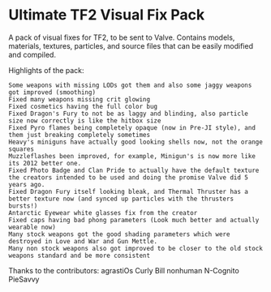 # Ultimate TF2 Visual Fix Pack

A pack of visual fixes for TF2, to be sent to Valve.
Contains models, materials, textures, particles, and source files that can be easily modified and compiled.

Highlights of the pack:

    Some weapons with missing LODs got them and also some jaggy weapons got improved (smoothing)
    Fixed many weapons missing crit glowing
    Fixed cosmetics having the full color bug
    Fixed Dragon's Fury to not be as laggy and blinding, also particle size now correctly is like the hitbox size    
    Fixed Pyro flames being completely opaque (now in Pre-JI style), and them just breaking completely sometimes 
    Heavy's miniguns have actually good looking shells now, not the orange squares
    Muzzleflashes been improved, for example, Minigun's is now more like its 2012 better one.
    Fixed Photo Badge and Clan Pride to actually have the default texture the creators intended to be used and doing the promise Valve did 5 years ago.
    Fixed Dragon Fury itself looking bleak, and Thermal Thruster has a better texture now (and synced up particles with the thrusters bursts!)
    Antarctic Eyewear white glasses fix from the creator
    Fixed caps having bad phong parameters (Look much better and actually wearable now)
    Many stock weapons got the good shading parameters which were destroyed in Love and War and Gun Mettle.
    Many non stock weapons also got improved to be closer to the old stock weapons standard and be more consistent

Thanks to the contributors:
agrastiOs
Curly Bill
nonhuman
N-Cognito
PieSavvy

